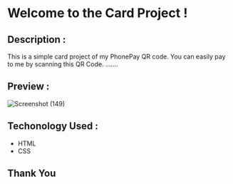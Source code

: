 # Welcome to the Card Project !

## Description :
This is a simple card project of my PhonePay QR code. You can easily pay to me by scanning this QR Code. .......


## Preview :

![Screenshot (149)](https://github.com/raviranjan0/Cards/assets/100368738/c845d953-29c5-49b5-bc4e-dd2f35d3a18a)


## Techonology Used :
- HTML
- CSS

## Thank You 
